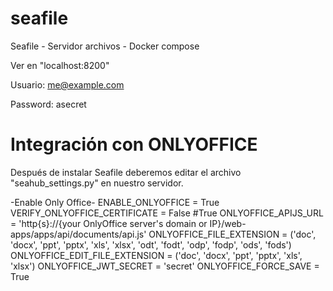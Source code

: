 # seafile
Seafile -  Servidor archivos - Docker compose

Ver en "localhost:8200"

Usuario: me@example.com 

Password: asecret    

# Integración con ONLYOFFICE
Después de instalar Seafile deberemos editar el archivo "seahub_settings.py" en nuestro servidor.

-Enable Only Office-
ENABLE_ONLYOFFICE = True
VERIFY_ONLYOFFICE_CERTIFICATE = False  #True
ONLYOFFICE_APIJS_URL = 'http{s}://{your OnlyOffice server's domain or IP}/web-apps/apps/api/documents/api.js'
ONLYOFFICE_FILE_EXTENSION = ('doc', 'docx', 'ppt', 'pptx', 'xls', 'xlsx', 'odt', 'fodt', 'odp', 'fodp', 'ods', 'fods')
ONLYOFFICE_EDIT_FILE_EXTENSION = ('doc', 'docx', 'ppt', 'pptx', 'xls', 'xlsx')
ONLYOFFICE_JWT_SECRET = 'secret'
ONLYOFFICE_FORCE_SAVE = True 



